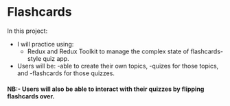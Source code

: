 # Flashcards
In this project: 
 - I will practice using:
     - Redux and Redux Toolkit to manage the complex state of flashcards-style quiz app.
  - Users will be:
   -able to create their own topics,
    -quizes for those topics, and
    -flashcards for those quizzes.
    
 #### NB:- Users will also be able to interact with their quizzes by flipping flashcards over.
